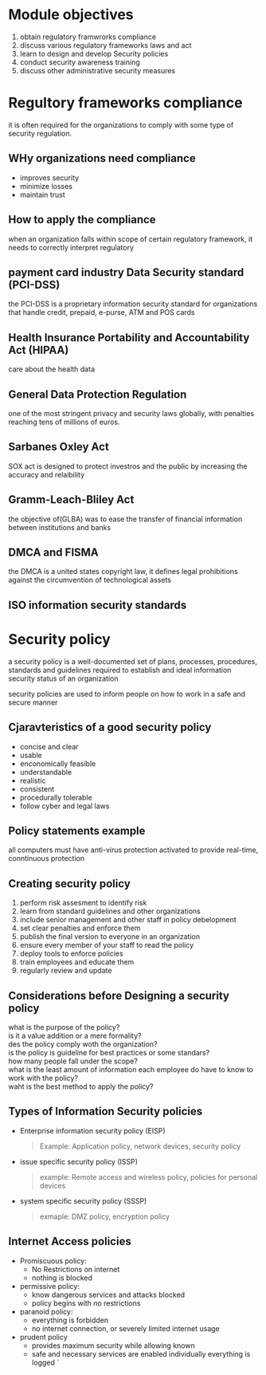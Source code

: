 # Module objectives 
1. obtain regulatory framwrorks compliance 
2. discuss various regulatory frameworks laws and act 
3. learn to design and develop Security policies
4. conduct security awareness training 
5. discuss other administrative security measures 

# Regultory frameworks compliance 
it is often required for the organizations to comply with some type of security regulation. 

## WHy organizations need compliance 
- improves security 
- minimize losses 
- maintain trust 

## How to apply the compliance 
when an organization falls within scope of certain regulatory framework, it needs to correctly interpret regulatory 
## payment card industry Data Security standard (PCI-DSS)
the PCI-DSS is a proprietary information security standard for organizations that handle credit, prepaid, e-purse, ATM and POS cards  

## Health Insurance Portability and Accountability Act (HIPAA)
care about the health data 

## General Data Protection Regulation 
one of the most stringent privacy and security laws globally, with penalties reaching tens of millions of euros. 

## Sarbanes Oxley Act 
SOX act is designed to protect investros and the public by increasing the accuracy and relaibility 

## Gramm-Leach-Bliley Act 
the objective of(GLBA) was to ease the transfer of financial information between institutions and banks 

## DMCA and FISMA 
the DMCA is a united states copyright law, it defines legal prohibitions against the circumvention of technological assets 

## ISO information security standards 

# Security policy 
a security policy is a well-documented set of plans, processes, procedures, standards and guidelines required to establish and ideal information security status of an organization 

security policies are used to inform people on how to work in a safe and secure manner 

## Cjaravteristics of a good security policy 
- concise and clear 
- usable
- enconomically feasible
- understandable
- realistic
- consistent
- procedurally tolerable 
- follow cyber and legal laws 

## Policy statements example 
all computers must have anti-virus protection activated to provide real-time, conntinuous protection 

## Creating security policy 
1. perform risk assesment to identify risk 
2. learn from standard guidelines and other organizations 
3. include senior management and other staff in policy debelopment
4. set clear penalties and enforce them 
5. publish the final version to everyone in an organization 
6. ensure every member of your staff to read the policy 
7. deploy tools to enforce policies 
8. train employees and educate them 
9. regularly review and update 

## Considerations before Designing a security policy 
what is the purpose of the policy?  
is it a value addition or a mere formality?  
des the policy comply woth the organization?  
is the policy is guideline for best practices or some standars?  
how many people fall under the scope?  
what is the least amount of information each employee do have to know to work with the policy?  
waht is the best method to apply the policy?   

## Types of Information Security policies 
- Enterprise information security policy (EISP)  
    > Example: Application policy, network devices, security policy 
- issue specific security policy (ISSP)  
    >example: Remote access and wireless policy, policies for personal devices
- system specific security policy (SSSP)  
    > exmaple: DMZ policy, encryption policy 

## Internet Access policies 
- Promiscuous policy:
    - No Restrictions on internet
    - nothing is blocked
- permissive policy:
    - know dangerous services and attacks blocked
    - policy begins with no restrictions
- paranoid policy:
    - everything is forbidden 
    - no internet connection, or severely limited internet usage 
- prudent policy
    - provides maximum security while allowing known 
    - safe and necessary services are enabled individually everything is logged 
    `

